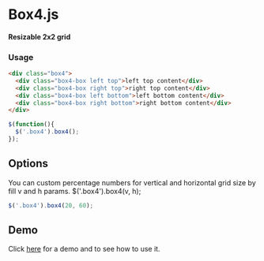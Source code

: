 # Box4.js

#### Resizable 2x2 grid

### Usage

```html
<div class="box4">
  <div class="box4-box left top">left top content</div>
  <div class="box4-box right top">right top content</div>
  <div class="box4-box left bottom">left bottom content</div>
  <div class="box4-box right bottom">right bottom content</div>
</div>
```

```javascript
$(function(){
  $('.box4').box4();
});
```

## Options
You can custom percentage numbers for vertical and horizontal grid size by fill v and h params. $('.box4').box4(v, h);
```javascript
$('.box4').box4(20, 60);
```

## Demo
Click [here](https://boggyjan.github.io/box4.js/test/) for a demo and to see how to use it.